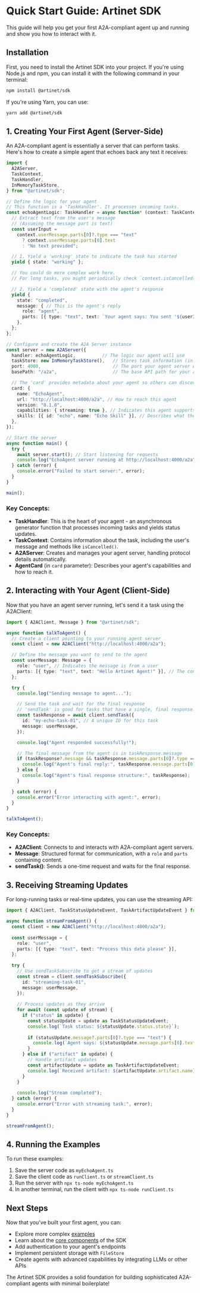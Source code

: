 # Quick Start Guide: Artinet SDK

This guide will help you get your first A2A-compliant agent up and running and show you how to interact with it.

## Installation

First, you need to install the Artinet SDK into your project. If you're using Node.js and npm, you can install it with the following command in your terminal:

```bash
npm install @artinet/sdk
```
If you're using Yarn, you can use:

```bash
yarn add @artinet/sdk
```
## 1. Creating Your First Agent (Server-Side)
An A2A-compliant agent is essentially a server that can perform tasks. Here's how to create a simple agent that echoes back any text it receives:

```typescript
import {
  A2AServer,
  TaskContext,
  TaskHandler,
  InMemoryTaskStore,
} from "@artinet/sdk";

// Define the logic for your agent
// This function is a 'TaskHandler'. It processes incoming tasks.
const echoAgentLogic: TaskHandler = async function* (context: TaskContext) {
  // Extract text from the user's message
  // (Assuming the message part is text)
  const userInput =
    context.userMessage.parts[0]?.type === "text"
      ? context.userMessage.parts[0].text
      : "No text provided";

  // 1. Yield a 'working' state to indicate the task has started
  yield { state: "working" };

  // You could do more complex work here.
  // For long tasks, you might periodically check `context.isCancelled()`

  // 2. Yield a 'completed' state with the agent's response
  yield {
    state: "completed",
    message: { // This is the agent's reply
      role: "agent",
      parts: [{ type: "text", text: `Your agent says: You sent '${userInput}'` }],
    },
  };
};

// Configure and create the A2A Server instance
const server = new A2AServer({
  handler: echoAgentLogic,          // The logic our agent will use
  taskStore: new InMemoryTaskStore(),   // Stores task information (in memory for this example)
  port: 4000,                           // The port your agent server will run on
  basePath: "/a2a",                     // The base API path for your agent

  // The 'card' provides metadata about your agent so others can discover it
  card: {
    name: "EchoAgent",
    url: "http://localhost:4000/a2a", // How to reach this agent
    version: "0.1.0",
    capabilities: { streaming: true }, // Indicates this agent supports streaming updates
    skills: [{ id: "echo", name: "Echo Skill" }], // Describes what the agent can do
  },
});

// Start the server
async function main() {
  try {
    await server.start(); // Start listening for requests
    console.log("EchoAgent server running at http://localhost:4000/a2a");
  } catch (error) {
    console.error("Failed to start server:", error);
  }
}

main();
```

### Key Concepts:

- **TaskHandler**: This is the heart of your agent - an asynchronous generator function that processes incoming tasks and yields status updates.
- **TaskContext**: Contains information about the task, including the user's message and methods like `isCancelled()`.
- **A2AServer**: Creates and manages your agent server, handling protocol details automatically.
- **AgentCard** (in `card` parameter): Describes your agent's capabilities and how to reach it.

## 2. Interacting with Your Agent (Client-Side)
Now that you have an agent server running, let's send it a task using the A2AClient:

```typescript
import { A2AClient, Message } from "@artinet/sdk";

async function talkToAgent() {
  // Create a client pointing to your running agent server
  const client = new A2AClient("http://localhost:4000/a2a");

  // Define the message you want to send to the agent
  const userMessage: Message = {
    role: "user", // Indicates the message is from a user
    parts: [{ type: "text", text: "Hello Artinet Agent!" }], // The content of the message
  };

  try {
    console.log("Sending message to agent...");

    // Send the task and wait for the final response
    // 'sendTask' is good for tasks that have a single, final response.
    const taskResponse = await client.sendTask({
      id: "my-echo-task-01", // A unique ID for this task
      message: userMessage,
    });

    console.log("Agent responded successfully!");

    // The final message from the agent is in taskResponse.message
    if (taskResponse?.message && taskResponse.message.parts[0]?.type === "text") {
      console.log("Agent's final reply:", taskResponse.message.parts[0].text);
    } else {
      console.log("Agent's final response structure:", taskResponse);
    }

  } catch (error) {
    console.error("Error interacting with agent:", error);
  }
}

talkToAgent();
```

### Key Concepts:

- **A2AClient**: Connects to and interacts with A2A-compliant agent servers.
- **Message**: Structured format for communication, with a `role` and `parts` containing content.
- **sendTask()**: Sends a one-time request and waits for the final response.

## 3. Receiving Streaming Updates

For long-running tasks or real-time updates, you can use the streaming API:

```typescript
import { A2AClient, TaskStatusUpdateEvent, TaskArtifactUpdateEvent } from "@artinet/sdk";

async function streamFromAgent() {
  const client = new A2AClient("http://localhost:4000/a2a");
  
  const userMessage = {
    role: "user",
    parts: [{ type: "text", text: "Process this data please" }],
  };
  
  try {
    // Use sendTaskSubscribe to get a stream of updates
    const stream = client.sendTaskSubscribe({
      id: "streaming-task-01",
      message: userMessage,
    });
    
    // Process updates as they arrive
    for await (const update of stream) {
      if ("status" in update) {
        const statusUpdate = update as TaskStatusUpdateEvent;
        console.log(`Task status: ${statusUpdate.status.state}`);
        
        if (statusUpdate.message?.parts[0]?.type === "text") {
          console.log(`Agent says: ${statusUpdate.message.parts[0].text}`);
        }
      } else if ("artifact" in update) {
        // Handle artifact updates
        const artifactUpdate = update as TaskArtifactUpdateEvent;
        console.log(`Received artifact: ${artifactUpdate.artifact.name}`);
      }
    }
    
    console.log("Stream completed");
  } catch (error) {
    console.error("Error with streaming task:", error);
  }
}

streamFromAgent();
```

## 4. Running the Examples

To run these examples:

1. Save the server code as `myEchoAgent.ts`
2. Save the client code as `runClient.ts` or `streamClient.ts`
3. Run the server with `npx ts-node myEchoAgent.ts`
4. In another terminal, run the client with `npx ts-node runClient.ts`

## Next Steps

Now that you've built your first agent, you can:

- Explore more complex [examples](./examples/index.md)
- Learn about the [core components](./core.md) of the SDK
- Add authentication to your agent's endpoints
- Implement persistent storage with `FileStore`
- Create agents with advanced capabilities by integrating LLMs or other APIs

The Artinet SDK provides a solid foundation for building sophisticated A2A-compliant agents with minimal boilerplate!

